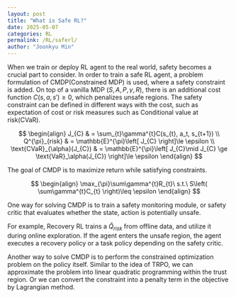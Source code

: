 ```yaml
---
layout: post
title: "What is Safe RL?"
date: 2025-05-07
categories: RL
permalink: /RL/saferl/
author: "Joonkyu Min"
---
```


When we train or deploy RL agent to the real world, safety becomes a crucial part to consider.
In order to train a safe RL agent, a problem formulation of CMDP(Constrained MDP) is used, where a safety constraint is added.
On top of a vanilla MDP $(S, A, P, \gamma, R)$, there is an additional cost function $C(s,a,s') \ge 0$, which penalizes unsafe regions.
The safety constraint can be defined in different ways with the cost, such as expectation of cost or risk measures such as Conditional value at risk(CVaR).

$$
\begin{align}
J_{C}  & = \sum_{t}\gamma^{t}C(s_{t}, a_t, s_{t+1}) \\
Q^{\pi}_{risk}  & = \mathbb{E}^{\pi}\left[ J_{C} \right]\le \epsilon \\
\text{CVaR}_{\alpha}(J_{C})  & = \mathbb{E}^{\pi}\left[ J_{C}\mid J_{C} \ge \text{VaR}_\alpha(J_{C}) \right]\le \epsilon
\end{align}
$$

The goal of CMDP is to maximize return while satisfying constraints.

$$
\begin{align}
\max_{\pi}\sum\gamma^{t}R_{t}\ s.t.\ S\left( \sum\gamma^{t}C_{t} \right)\leq \epsilon
\end{align}
$$

One way for solving CMDP is to train a safety monitoring module, or safety critic that evaluates whether the state, action is potentially unsafe.

For example, Recovery RL trains a $\hat{Q}_{risk}$ from offline data, and utilize it during online exploration.
If the agent enters the unsafe region, the agent executes a recovery policy or a task policy depending on the safety critic.

Another way to solve CMDP is to perform the constrained optimization problem on the policy itself. 
Similar to the idea of TRPO, we can approximate the problem into linear quadratic programming within the trust region.
Or we can convert the constraint into a penalty term in the objective by Lagrangian method. 
